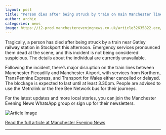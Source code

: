 ```yaml
---
layout: post
title: "Person dies after being struck by train on main Manchester line"
author: archie
categories: news
image: https://i2-prod.manchestereveningnews.co.uk/article32635822.ece/ALTERNATES/s1200/0_Cavendish-Press-Manchester.jpg
---
```

Tragically, a person has died after being struck by a train near Gatley railway station in Stockport this afternoon. Emergency services pronounced them dead at the scene, and this incident is not being considered suspicious. The details about the individual are currently unavailable.

Following the incident, there’s major disruption on the train lines between Manchester Piccadilly and Manchester Airport, with services from Northern, TransPennine Express, and Transport for Wales either cancelled or delayed. The blockage is expected to last until at least 3.30pm. People are advised to use the Metrolink or the free Bee Network bus for their journeys. 

For the latest updates and more local stories, you can join the Manchester Evening News WhatsApp group or sign up for their newsletters.

![Article Image](https://i2-prod.manchestereveningnews.co.uk/article32635822.ece/ALTERNATES/s1200/0_Cavendish-Press-Manchester.jpg)

[Read the full article at Manchester Evening News](https://www.manchestereveningnews.co.uk/news/greater-manchester-news/person-dies-after-being-struck-32635852)

---
